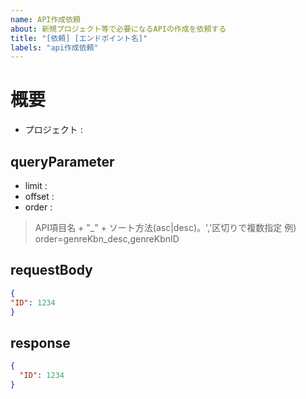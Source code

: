 ```yaml
---
name: API作成依頼
about: 新規プロジェクト等で必要になるAPIの作成を依頼する
title: "[依頼] [エンドポイント名]"
labels: "api作成依頼"
---
```


# 概要

- プロジェクト : 

## queryParameter

- limit :
- offset :
- order :

> API項目名 + "_" + ソート方法(asc|desc)。','区切りで複数指定
> 例) order=genreKbn_desc,genreKbnID<br>

## requestBody

  ```json
{
  "ID": 1234
}
```

## response

```json
{
  "ID": 1234
}
```
